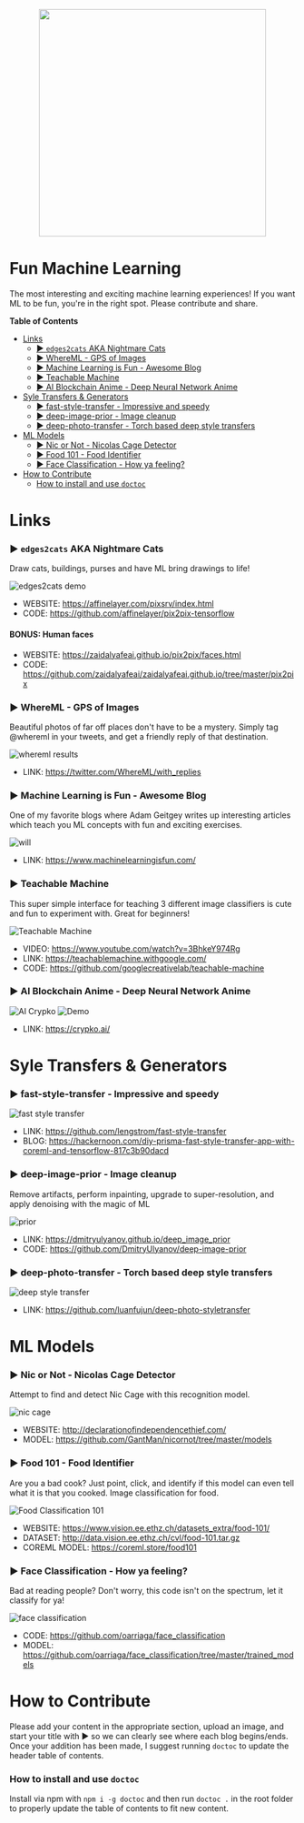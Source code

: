 <p align="center">
<img src="./_art/fun.jpg" width="400px" />
</p>

# Fun Machine Learning
The most interesting and exciting machine learning experiences!  If you want ML to be fun, you're in the right spot.  Please contribute and share.

<!-- START doctoc generated TOC please keep comment here to allow auto update -->
<!-- DON'T EDIT THIS SECTION, INSTEAD RE-RUN doctoc TO UPDATE -->
**Table of Contents**

- [Links](#links)
    - [:arrow_forward: `edges2cats` AKA Nightmare Cats](#arrow_forward-edges2cats-aka-nightmare-cats)
    - [:arrow_forward: WhereML - GPS of Images](#arrow_forward-whereml---gps-of-images)
    - [:arrow_forward: Machine Learning is Fun - Awesome Blog](#arrow_forward-machine-learning-is-fun---awesome-blog)
    - [:arrow_forward: Teachable Machine](#arrow_forward-teachable-machine)
    - [:arrow_forward: AI Blockchain Anime - Deep Neural Network Anime](#arrow_forward-ai-blockchain-anime---deep-neural-network-anime)
- [Syle Transfers & Generators](#syle-transfers--generators)
    - [:arrow_forward: fast-style-transfer - Impressive and speedy](#arrow_forward-fast-style-transfer---impressive-and-speedy)
    - [:arrow_forward: deep-image-prior - Image cleanup](#arrow_forward-deep-image-prior---image-cleanup)
    - [:arrow_forward: deep-photo-transfer - Torch based deep style transfers](#arrow_forward-deep-photo-transfer---torch-based-deep-style-transfers)
- [ML Models](#ml-models)
    - [:arrow_forward: Nic or Not - Nicolas Cage Detector](#arrow_forward-nic-or-not---nicolas-cage-detector)
    - [:arrow_forward: Food 101 - Food Identifier](#arrow_forward-food-101---food-identifier)
    - [:arrow_forward: Face Classification - How ya feeling?](#arrow_forward-face-classification---how-ya-feeling)
- [How to Contribute](#how-to-contribute)
    - [How to install and use `doctoc`](#how-to-install-and-use-doctoc)

<!-- END doctoc generated TOC please keep comment here to allow auto update -->

# Links

### :arrow_forward: `edges2cats` AKA Nightmare Cats
Draw cats, buildings, purses and have ML bring drawings to life!

![edges2cats demo](./_art/meow.png)

* WEBSITE: https://affinelayer.com/pixsrv/index.html
* CODE: https://github.com/affinelayer/pix2pix-tensorflow

#### BONUS:  Human faces
* WEBSITE: https://zaidalyafeai.github.io/pix2pix/faces.html
* CODE: https://github.com/zaidalyafeai/zaidalyafeai.github.io/tree/master/pix2pix

### :arrow_forward: WhereML - GPS of Images
Beautiful photos of far off places don't have to be a mystery.  Simply tag @whereml in your tweets, and get a friendly reply of that destination.

![whereml results](./_art/whereml.jpg)

* LINK: https://twitter.com/WhereML/with_replies

### :arrow_forward: Machine Learning is Fun - Awesome Blog
One of my favorite blogs where Adam Geitgey writes up interesting articles which teach you ML concepts with fun and exciting exercises.

![will](./_art/will.jpg)

* LINK: https://www.machinelearningisfun.com/

### :arrow_forward: Teachable Machine
This super simple interface for teaching 3 different image classifiers is cute and fun to experiment with.  Great for beginners!

![Teachable Machine](./_art/teachable-machine-splash-desktop.svg)

* VIDEO: https://www.youtube.com/watch?v=3BhkeY974Rg
* LINK: https://teachablemachine.withgoogle.com/
* CODE: https://github.com/googlecreativelab/teachable-machine

### :arrow_forward: AI Blockchain Anime - Deep Neural Network Anime

![AI Crypko](./_art/anime.png)
![Demo](./_art/anime_ai.gif)

* LINK: https://crypko.ai/

# Syle Transfers & Generators

### :arrow_forward: fast-style-transfer - Impressive and speedy

![fast style transfer](./_art/style_transfer.jpg)

* LINK: https://github.com/lengstrom/fast-style-transfer
* BLOG: https://hackernoon.com/diy-prisma-fast-style-transfer-app-with-coreml-and-tensorflow-817c3b90dacd

### :arrow_forward: deep-image-prior - Image cleanup
Remove artifacts, perform inpainting, upgrade to super-resolution, and apply denoising with the magic of ML

![prior](./_art/prior.png)

* LINK: https://dmitryulyanov.github.io/deep_image_prior
* CODE: https://github.com/DmitryUlyanov/deep-image-prior

### :arrow_forward: deep-photo-transfer - Torch based deep style transfers

![deep style transfer](./_art/deep_style_transfer.jpg)

* LINK: https://github.com/luanfujun/deep-photo-styletransfer

# ML Models

### :arrow_forward: Nic or Not - Nicolas Cage Detector
Attempt to find and detect Nic Cage with this recognition model.

![nic cage](./_art/nic.jpg)

* WEBSITE: http://declarationofindependencethief.com/
* MODEL: https://github.com/GantMan/nicornot/tree/master/models

### :arrow_forward: Food 101 - Food Identifier
Are you a bad cook?  Just point, click, and identify if this model can even tell what it is that you cooked.  Image classification for food.

![Food Classification 101](./_art/food101.png)

* WEBSITE: https://www.vision.ee.ethz.ch/datasets_extra/food-101/
* DATASET: http://data.vision.ee.ethz.ch/cvl/food-101.tar.gz
* COREML MODEL: https://coreml.store/food101

### :arrow_forward: Face Classification - How ya feeling?
Bad at reading people?  Don't worry, this code isn't on the spectrum, let it classify for ya!

![face classification](./_art/face_classification.jpg)


* CODE: https://github.com/oarriaga/face_classification
* MODEL: https://github.com/oarriaga/face_classification/tree/master/trained_models


# How to Contribute
Please add your content in the appropriate section, upload an image, and start your title with :arrow_forward: so we can clearly see where each blog begins/ends.  Once your addition has been made, I suggest running `doctoc` to update the header table of contents.

### How to install and use `doctoc`

Install via npm with `npm i -g doctoc` and then run `doctoc .` in the root folder to properly update the table of contents to fit new content.
